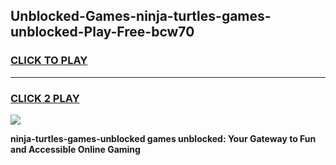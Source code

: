 
## Unblocked-Games-ninja-turtles-games-unblocked-Play-Free-bcw70
<h3>
<a href="https://premium76.site?title=ninja-turtles-games-unblocked&ref=09A">CLICK TO PLAY</a></h3>
<hr>

<h3>
<a href="https://premium76.site?title=ninja-turtles-games-unblocked&ref=09A">CLICK 2 PLAY</a>
  
</h3>

<a href="https://premium76.site?title=ninja-turtles-games-unblocked&ref=09A"><img src="https://clearcache.store/games.png"></a>


**ninja-turtles-games-unblocked games unblocked: Your Gateway to Fun and Accessible Online Gaming**
